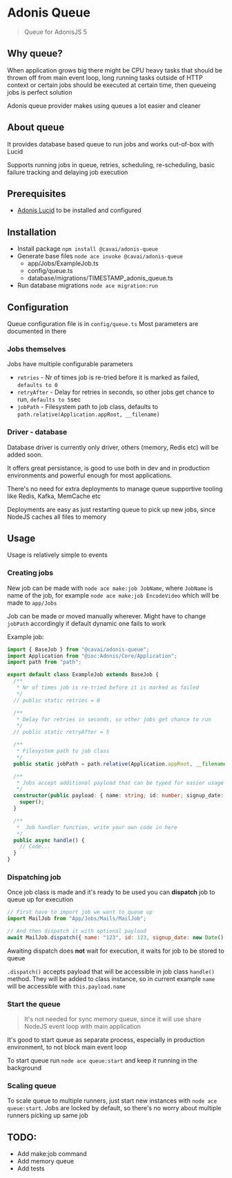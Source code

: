 # Adonis Queue

> Queue for AdonisJS 5

## Why queue?

When application grows big there might be CPU heavy tasks that should be thrown
off from main event loop, long running tasks outside of HTTP context or certain
jobs should be executed at certain time, then queueing jobs is perfect solution

Adonis queue provider makes using queues a lot easier and cleaner

## About queue

It provides database based queue to run jobs and works out-of-box with Lucid

Supports running jobs in queue, retries, scheduling, re-scheduling, basic
failure tracking and delaying job execution

## Prerequisites

- [Adonis Lucid](https://docs.adonisjs.com/guides/database/introduction) to be installed and configured

## Installation

- Install package `npm install @cavai/adonis-queue`
- Generate base files `node ace invoke @cavai/adonis-queue`
  - app/Jobs/ExampleJob.ts
  - config/queue.ts
  - database/migrations/TIMESTAMP_adonis_queue.ts
- Run database migrations `node ace migration:run`

## Configuration

Queue configuration file is in `config/queue.ts` Most parameters are documented
in there

### Jobs themselves

Jobs have multiple configurable parameters

- `retries` - Nr of times job is re-tried before it is marked as failed,
  `defaults to 0`
- `retryAfter` - Delay for retries in seconds, so other jobs get chance to run,
  `defaults to 5`sec
- `jobPath` - Filesystem path to job class, defaults to
  `path.relative(Application.appRoot, __filename)`

### Driver - database

Database driver is currently only driver, others (memory, Redis etc) will be
added soon.

It offers great persistance, is good to use both in dev and in production
environments and powerful enough for most applications.

There's no need for extra deployments to manage queue supportive tooling like
Redis, Kafka, MemCache etc

Deployments are easy as just restarting queue to pick up new jobs, since NodeJS
caches all files to memory

## Usage

Usage is relatively simple to events

### Creating jobs

New job can be made with `node ace make:job JobName`, where `JobName` is name of
the job, for example `node ace make:job EncodeVideo` which will be made to
`app/Jobs`

Job can be made or moved manually wherever. Might have to change `jobPath`
accordingly if default dynamic one fails to work

Example job:

```ts
import { BaseJob } from "@cavai/adonis-queue";
import Application from "@ioc:Adonis/Core/Application";
import path from "path";

export default class ExampleJob extends BaseJob {
  /**
   * Nr of times job is re-tried before it is marked as failed
   */
  // public static retries = 0

  /**
   * Delay for retries in seconds, so other jobs get chance to run
   */
  // public static retryAfter = 5

  /**
   * Filesystem path to job class
   */
  public static jobPath = path.relative(Application.appRoot, __filename);

  /**
   * Jobs accept additional payload that can be typed for easier usage
   */
  constructor(public payload: { name: string; id: number; signup_date: Date }) {
    super();
  }

  /**
   *  Job handler function, write your own code in here
   */
  public async handle() {
    // Code...
  }
}
```

### Dispatching job

Once job class is made and it's ready to be used you can **dispatch** job to
queue up for execution

```js
// First have to import job we want to queue up
import MailJob from "App/Jobs/Mails/MailJob";

// And then dispatch it with optional payload
await MailJob.dispatch({ name: "123", id: 123, signup_date: new Date() });
```

Awaiting dispatch does **not** wait for execution, it waits for job to be stored
to queue

`.dispatch()` accepts payload that will be accessible in job class `handle()`
method. They will be added to class instance, so in current example `name` will
be accessible with `this.payload.name`

### Start the queue

> It's not needed for sync memory queue, since it will use share NodeJS event
> loop with main application

It's good to start queue as separate process, especially in production
environment, to not block main event loop

To start queue run `node ace queue:start` and keep it running in the background

### Scaling queue

To scale queue to multiple runners, just start new instances with
`node ace queue:start`. Jobs are locked by default, so there's no worry about
multiple runners picking up same job

## TODO:

- Add make:job command
- Add memory queue
- Add tests
